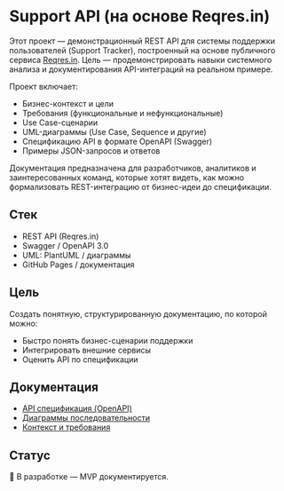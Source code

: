 # Support API (на основе Reqres.in)

Этот проект — демонстрационный REST API для системы поддержки пользователей (Support Tracker), построенный на основе публичного сервиса [Reqres.in](https://reqres.in). Цель — продемонстрировать навыки системного анализа и документирования API-интеграций на реальном примере.

Проект включает:
- Бизнес-контекст и цели
- Требования (функциональные и нефункциональные)
- Use Case-сценарии
- UML-диаграммы (Use Case, Sequence и другие)
- Спецификацию API в формате OpenAPI (Swagger)
- Примеры JSON-запросов и ответов

Документация предназначена для разработчиков, аналитиков и заинтересованных команд, которые хотят видеть, как можно формализовать REST-интеграцию от бизнес-идеи до спецификации.

## Стек

- REST API (Reqres.in)
- Swagger / OpenAPI 3.0
- UML: PlantUML / диаграммы
- GitHub Pages / документация

## Цель

Создать понятную, структурированную документацию, по которой можно:
- Быстро понять бизнес-сценарии поддержки
- Интегрировать внешние сервисы
- Оценить API по спецификации

## Документация
- [API спецификация (OpenAPI)](./support-api/openapi.yaml)
- [Диаграммы последовательности](./support-api/docs/uml/sequence/)
- [Контекст и требования](./support-api/docs/context.md)

## Статус

🚧 В разработке — MVP документируется.
